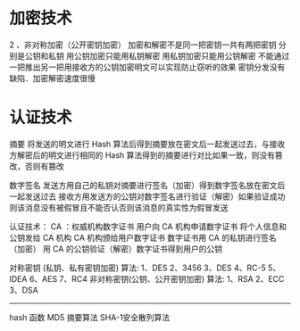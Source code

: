 # 加密技术

2 、非对称加密（公开密钥加密）
加密和解密不是同一把密钥一共有两把密钥
分别是公钥和私钥
用公钥加密只能用私钥解密
用私钥加密只能用公钥解密
不能通过一把推出另一把用接收方的公钥加密明文可以实现防止窃听的效果
密钥分发没有缺陷．加密解密速度很慢

# 认证技术
摘要
将发送的明文进行 Hash 算法后得到摘要放在密文后一起发送过去，与接收方解密后的明文进行相同的 Hash 算法得到的摘要进行对比如果一致，则没有篡改，否则有篡改

数字签名
发送方用自己的私钥对摘要进行签名（加密）得到数字签名放在密文后一起发送过去
接收方用发送方的公钥对数字签名进行验证（解密）如果验证成功则该消息没有被假冒且不能否认否则该消息的真实性为假冒发送


认证技术：
CA ：权威机构数字证书
用户向 CA 机构申请数字证书
将个人信息和公钥发给 CA 机构 
CA 机构颁给用户数字证书
数字证书用 CA 的私钥进行签名（加密）
用 CA 的公钥验证（解密）数字证书得到用户的公钥


对称密钥 (私钥、私有密钥加密) 算法:
1、DES
2、3456
3、DES
4、RC-5
5、IDEA
6、AES
7、RC4
非对称密钥(公钥、公开密钥加密) 算法:
1、RSA
2、ECC
3、DSA

---
hash 函数
MD5 摘要算法
SHA-1安全散列算法